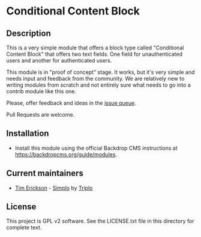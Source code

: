 # Conditional Content Block


## Description

This is a very simple module that offers a block type called "Conditional Content Block"
that offers two text fields. One field for unauthenticated users and another for 
authenticated users.

This module is in "proof of concept" stage. It works, but it's very simple and needs
input and feedback from the community. We are relatively new to writing modules from
scratch and not entirely sure what needs to go into a contrib module like this one.

Please, offer feedback and ideas in the [issue queue](/backdrop-contrib/conditional_content_block/issues).

Pull Requests are welcome.

## Installation

- Install this module using the official Backdrop CMS instructions at
  https://backdropcms.org/guide/modules.

## Current maintainers

- [Tim Erickson](https://github.com/stpaultim) - [Simplo](https://www.simplo.site) by [Triplo](https://www.triplo.co)

## License   

This project is GPL v2 software. See the LICENSE.txt file in this directory 
for complete text.
